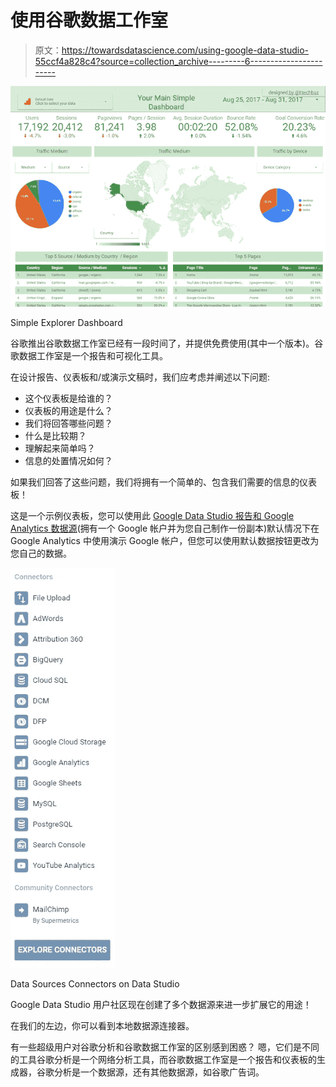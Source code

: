 # 使用谷歌数据工作室

> 原文：<https://towardsdatascience.com/using-google-data-studio-55ccf4a828c4?source=collection_archive---------6----------------------->

![](img/a1be9402b6e50e03e60a0427748435a1.png)

Simple Explorer Dashboard

谷歌推出谷歌数据工作室已经有一段时间了，并提供免费使用(其中一个版本)。谷歌数据工作室是一个报告和可视化工具。

在设计报告、仪表板和/或演示文稿时，我们应考虑并阐述以下问题:

*   这个仪表板是给谁的？
*   仪表板的用途是什么？
*   我们将回答哪些问题？
*   什么是比较期？
*   理解起来简单吗？
*   信息的处置情况如何？

如果我们回答了这些问题，我们将拥有一个简单的、包含我们需要的信息的仪表板！

这是一个示例仪表板，您可以使用此 [Google Data Studio 报告和 Google Analytics 数据源](https://datastudio.google.com/open/0B6kVJH4fgWj8OVF6LUhBVUVwU0k)(拥有一个 Google 帐户并为您自己制作一份副本)默认情况下在 Google Analytics 中使用演示 Google 帐户，但您可以使用默认数据按钮更改为您自己的数据。

![](img/d429041a9cb8a578c108ec78578fc18b.png)

Data Sources Connectors on Data Studio

Google Data Studio 用户社区现在创建了多个数据源来进一步扩展它的用途！

在我们的左边，你可以看到本地数据源连接器。

有一些超级用户对谷歌分析和谷歌数据工作室的区别感到困惑？
嗯，它们是不同的工具谷歌分析是一个网络分析工具，而谷歌数据工作室是一个报告和仪表板的生成器，谷歌分析是一个数据源，还有其他数据源，如谷歌广告词。